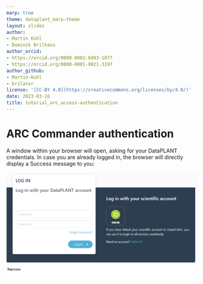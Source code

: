 ```yaml
---
marp: true
theme: dataplant_marp-theme
layout: slides
author:
- Martin Kuhl
- Dominik Brilhaus
author_orcid:
- https://orcid.org/0000-0002-8493-1077
- https://orcid.org/0000-0001-9021-3197
author_github:
- Martin-Kuhl
- brilator
license: '[CC-BY 4.0](https://creativecommons.org/licenses/by/4.0/)'
date: 2023-03-16
title: tutorial_arc_access-authentication
---
```


# ARC Commander authentication

A window within your browser will open, asking for your DataPLANT credentials. In case you are already logged in, the browser will directly display a Success message to you:

![w:700](../images/arcCommander_AccessToken.png)
